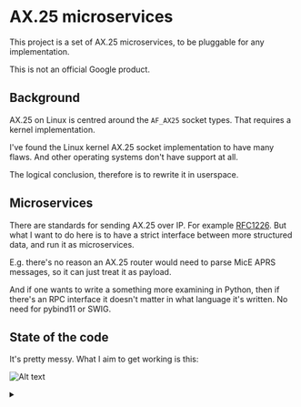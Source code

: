 # AX.25 microservices

This project is a set of AX.25 microservices, to be pluggable for any
implementation.

This is not an official Google product.

## Background

AX.25 on Linux is centred around the `AF_AX25` socket types. That requires a kernel implementation.

I've found the Linux kernel AX.25 socket implementation to have many flaws.
And other operating systems don't have support at all.

The logical conclusion, therefore is to rewrite it in userspace.

## Microservices

There are standards for sending AX.25 over IP. For example [RFC1226][rfc1226]. But
what I want to do here is to have a strict interface between more structured data, and
run it as microservices.

E.g. there's no reason an AX.25 router would need to parse MicE APRS messages, so
it can just treat it as payload.

And if one wants to write a something more examining in Python, then if there's
an RPC interface it doesn't matter in what language it's written. No need for
pybind11 or SWIG.

## State of the code

It's pretty messy. What I aim to get working is this:

![Alt text](https://g.gravizo.com/source/custom_mark10?https%3A%2F%2Fraw.githubusercontent.com%2FThomasHabets%2Fax25ms%2Fmain%2FREADME.md)
<details> 
<summary></summary>
  digraph G {
    tnc -> ax25ms_serial;
    ax25ms_serial -> ax25ms_seqpacket;
    ax25ms_seqpacket -> ax25ms_axsh;
  }
</details>


[rfc1226]: https://datatracker.ietf.org/doc/html/rfc1226
